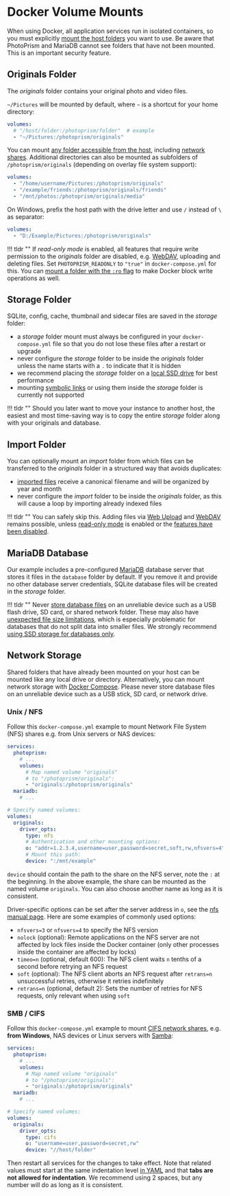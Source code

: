 # Docker Volume Mounts

When using Docker, all application services run in isolated containers, so you must explicitly [mount the host folders](https://docs.docker.com/compose/compose-file/compose-file-v3/#volumes) you want to use. Be aware that PhotoPrism and MariaDB cannot see folders that have not been mounted. This is an important security feature.

## Originals Folder

The *originals* folder contains your original photo and video files.

`~/Pictures` will be mounted by default, where `~` is a shortcut for your home directory:

```yaml
volumes:
  # "/host/folder:/photoprism/folder"  # example
  - "~/Pictures:/photoprism/originals"
```

You can mount [any folder accessible from the host](https://docs.docker.com/compose/compose-file/compose-file-v3/#short-syntax-3), including [network shares](../troubleshooting/docker.md#network-storage). Additional directories can also be mounted as subfolders of `/photoprism/originals` (depending on overlay file system support):

```yaml
volumes:
  - "/home/username/Pictures:/photoprism/originals"
  - "/example/friends:/photoprism/originals/friends"
  - "/mnt/photos:/photoprism/originals/media"
```

On Windows, prefix the host path with the drive letter and use `/` instead of `\` as separator:

```yaml
volumes:
  - "D:/Example/Pictures:/photoprism/originals"
```

!!! tldr ""
    If *read-only mode* is enabled, all features that require write permission to the *originals* folder are disabled, e.g. [WebDAV](https://docs.photoprism.app/user-guide/sync/webdav/), uploading and deleting files. Set `PHOTOPRISM_READONLY` to `"true"` in `docker-compose.yml` for this. You can [mount a folder with the `:ro` flag](https://docs.docker.com/compose/compose-file/compose-file-v3/#short-syntax-3) to make Docker block write operations as well.

## Storage Folder

SQLite, config, cache, thumbnail and sidecar files are saved in the *storage* folder:

- a *storage* folder mount must always be configured in your `docker-compose.yml` file so that you do not lose these files after a restart or upgrade
- never configure the *storage* folder to be inside the *originals* folder unless the name starts with a `.` to indicate that it is hidden
- we recommend placing the *storage* folder on a [local SSD drive](../troubleshooting/performance.md#storage) for best performance
- mounting [symbolic links](https://en.wikipedia.org/wiki/Symbolic_link) or using them inside the *storage* folder is currently not supported

!!! tldr ""
    Should you later want to move your instance to another host, the easiest and most time-saving way is to copy the entire *storage* folder along with your originals and database.

## Import Folder

You can optionally mount an *import* folder from which files can be transferred to the *originals* folder in a structured way that avoids duplicates:

- [imported files](https://docs.photoprism.app/user-guide/library/import/) receive a canonical filename and will be organized by year and month
- never configure the *import* folder to be inside the *originals* folder, as this will cause a loop by importing already indexed files

!!! tldr ""
    You can safely skip this. Adding files via [Web Upload](https://docs.photoprism.app/user-guide/library/upload/) and [WebDAV](https://docs.photoprism.app/user-guide/sync/webdav/) remains possible, unless [read-only mode](../config-options.md) is enabled or the [features have been disabled](https://docs.photoprism.app/user-guide/settings/general/).

## MariaDB Database

Our example includes a pre-configured [MariaDB](https://mariadb.com/) database server that stores it files in the `database` folder by default. If you remove it and provide no other database server credentials, SQLite database files will be created in the *storage* folder.

!!! tldr ""
    Never [store database files](https://docs.photoprism.app/getting-started/troubleshooting/mariadb/#corrupted-files) on an unreliable device such as a USB flash drive, SD card, or shared network folder. These may also have [unexpected file size limitations](https://thegeekpage.com/fix-the-file-size-exceeds-the-limit-allowed-and-cannot-be-saved/), which is especially problematic for databases that do not split data into smaller files. We strongly recommend [using SSD storage for databases only](../troubleshooting/performance.md#storage).

## Network Storage

Shared folders that have already been mounted on your host can be mounted like any local drive or directory.
Alternatively, you can mount network storage with [Docker Compose](https://docs.docker.com/compose/compose-file/compose-file-v3/#driver_opts).
Please never store database files on an unreliable device such as a USB stick, SD card, or network drive.

### Unix / NFS

Follow this `docker-compose.yml` example to mount Network File System (NFS) shares e.g. from Unix servers or NAS devices:

```yaml
services:
  photoprism:
    # ...
    volumes:
      # Map named volume "originals"
      # to "/photoprism/originals":
      - "originals:/photoprism/originals"     
  mariadb:
    # ...

# Specify named volumes:
volumes:
  originals:
    driver_opts:
      type: nfs
      # Authentication and other mounting options:
      o: "addr=1.2.3.4,username=user,password=secret,soft,rw,nfsvers=4"
      # Mount this path:
      device: ":/mnt/example"
```

`device` should contain the path to the share on the NFS server, note the `:` at the beginning. In the above example, the share can be mounted as the named volume `originals`. You can also choose another name as long as it is consistent.

Driver-specific options can be set after the server address in `o`, see the [nfs manual page](https://man7.org/linux/man-pages/man5/nfs.5.html). Here are some examples of commonly used options:

- `nfsvers=3` or `nfsvers=4` to specify the NFS version
- `nolock` (optional): Remote applications on the NFS server are not affected by lock files inside the Docker container (only other processes inside the container are affected by locks)
- `timeo=n` (optional, default 600): The NFS client waits `n` tenths of a second before retrying an NFS request
- `soft` (optional): The NFS client aborts an NFS request after `retrans=n` unsuccessful retries, otherwise it retries indefinitely
- `retrans=n` (optional, default 2): Sets the number of retries for NFS requests, only relevant when using `soft`

### SMB / CIFS

Follow this `docker-compose.yml` example to mount [CIFS network shares](https://en.wikipedia.org/wiki/Server_Message_Block), e.g. **from Windows**, NAS devices or Linux servers with [Samba](https://www.samba.org/):

```yaml
services:
  photoprism:
    # ...
    volumes:
      # Map named volume "originals"
      # to "/photoprism/originals":
      - "originals:/photoprism/originals"     
  mariadb:
    # ...

# Specify named volumes:
volumes:
  originals:
    driver_opts:
      type: cifs
      o: "username=user,password=secret,rw"
      device: "//host/folder"
```

Then restart all services for the changes to take effect. Note that related values must start at the same indentation level [in YAML](../../developer-guide/technologies/yaml.md) and that **tabs are not allowed for indentation**. We recommend using 2 spaces, but any number will do as long as it is consistent.

